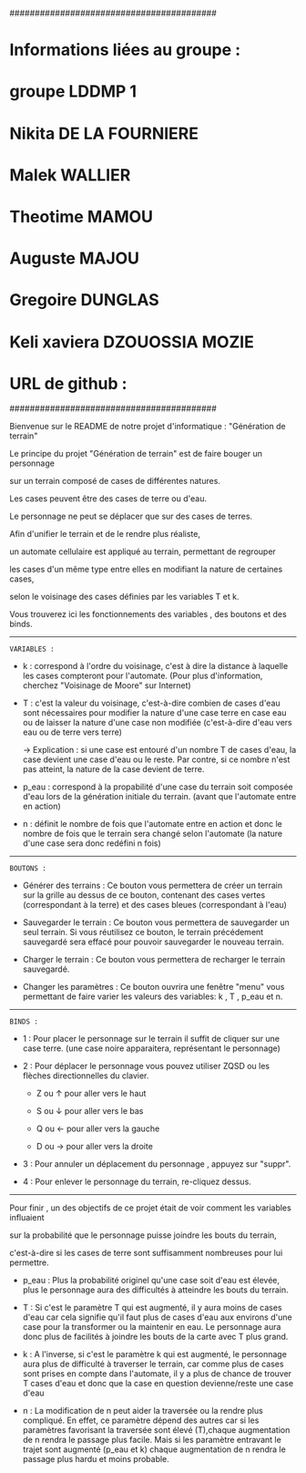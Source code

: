 #########################################
# Informations liées au groupe :
# groupe LDDMP 1
# Nikita DE LA FOURNIERE
# Malek WALLIER
# Theotime MAMOU				
# Auguste MAJOU
# Gregoire DUNGLAS
# Keli xaviera DZOUOSSIA MOZIE
# URL de github : 
#########################################


Bienvenue sur le README de notre projet d'informatique : "Génération de terrain" 



Le principe du projet "Génération de terrain" est de faire bouger un personnage

sur un terrain composé de cases de différentes natures. 

Les cases peuvent être des cases de terre ou d'eau. 

Le personnage ne peut se déplacer que sur des cases de terres. 

Afin d'unifier le terrain et de le rendre plus réaliste,

un automate cellulaire est appliqué au terrain, permettant de regrouper 

les cases d'un même type entre elles en modifiant la nature de certaines cases, 

selon le voisinage des cases définies par les variables T et k. 






Vous trouverez ici les fonctionnements des variables , des boutons 
et des binds.

--- --- --- --- --- --- --- --- --- --- --- --- --- --- --- --- --- --- --- --- --- ---


	VARIABLES :

 - k : correspond à l'ordre du voisinage, c'est à dire la distance à laquelle les 
       cases compteront pour l'automate. 
       (Pour plus d'information, cherchez "Voisinage de Moore" sur Internet)

 - T : c'est la valeur du voisinage, c'est-à-dire combien de cases d'eau sont nécessaires 
       pour modifier la nature d'une case terre en case eau ou de laisser la nature 
       d'une case non modifiée (c'est-à-dire d'eau vers eau ou de terre vers terre)

	-> Explication : si une case est entouré d'un nombre T de cases d'eau,
		         la case devient une case d'eau ou le reste. 
		         Par contre, si ce nombre n'est pas atteint,
			 la nature de la case devient de terre.

 
 - p_eau : correspond à la propabilité d'une case du terrain soit composée d'eau
           lors de la génération initiale du terrain. 
           (avant que l'automate entre en action)

 - n : définit le nombre de fois que l'automate entre en action 
       et donc le nombre de fois que le terrain sera changé selon l'automate
       (la nature d'une case sera donc redéfini n fois)


--- --- --- --- --- --- --- --- --- --- --- --- --- --- --- --- --- --- --- --- --- ---


	BOUTONS :

 -  Générer des terrains : Ce bouton vous permettera de créer un terrain
			   sur la grille au dessus de ce bouton, contenant des 
			   cases vertes (correspondant à la terre) et des 
			   cases bleues (correspondant à l'eau) 


 -  Sauvegarder le terrain : Ce bouton vous permettera de sauvegarder un seul terrain.
			     Si vous réutilisez ce bouton, le terrain précédement 
			     sauvegardé sera effacé pour pouvoir sauvegarder le 
			     nouveau terrain.


 -  Charger le terrain : Ce bouton vous permettera de recharger le terrain sauvegardé.

 
 -  Changer les paramètres : Ce bouton ouvrira une fenêtre "menu" vous permettant de 
			     faire varier les valeurs des variables: k , T , p_eau et n.

--- --- --- --- --- --- --- --- --- --- --- --- --- --- --- --- --- --- --- --- --- ---
	

	BINDS :

 - 1 : Pour placer le personnage sur le terrain il suffit de cliquer sur une case terre.
	(une case noire apparaitera, représentant le personnage)

 - 2 : Pour déplacer le personnage vous pouvez utiliser ZQSD ou 
       les flèches directionnelles du clavier.

	- Z ou ↑ pour aller vers le haut

	- S ou ↓ pour aller vers le bas

	- Q ou ← pour aller vers la gauche

	- D ou → pour aller vers la droite

- 3 : Pour annuler un déplacement du personnage , appuyez sur "suppr".


- 4 : Pour enlever le personnage du terrain, re-cliquez dessus.


--- --- --- --- --- --- --- --- --- --- --- --- --- --- --- --- --- --- --- --- --- ---


Pour finir , un des objectifs de ce projet était de voir comment les variables influaient 

sur la probabilité que le personnage puisse joindre les bouts du terrain, 

c'est-à-dire si les cases de terre sont suffisamment nombreuses pour lui permettre.


 - p_eau : Plus la probabilité originel qu'une case soit d'eau est élevée, 
           plus le personnage aura des difficultés à atteindre les bouts du terrain.

 - T : Si c'est le paramètre T qui est augmenté, il y aura moins de cases d'eau 
       car cela signifie qu'il faut plus de cases d'eau aux environs d'une case 
       pour la transformer ou la maintenir en eau. 
       Le personnage aura donc plus de facilités à joindre les bouts de la carte 
       avec T plus grand.

 - k : A l'inverse, si c'est le paramètre k qui est augmenté, le personnage aura plus 
       de difficulté à traverser le terrain, car comme plus de cases sont prises 
       en compte dans l'automate, il y a plus de chance de trouver T cases d'eau
       et donc que la case en question devienne/reste une case d'eau

 - n : La modification de n peut aider la traversée ou la rendre plus compliqué.
       En effet, ce paramètre dépend des autres car si les paramètres favorisant
       la traversée sont élevé (T),chaque augmentation de n rendra le passage plus facile.
       Mais si les paramètre entravant le trajet sont augmenté (p_eau et k) 
       chaque augmentation de n rendra le passage plus hardu et moins probable.
